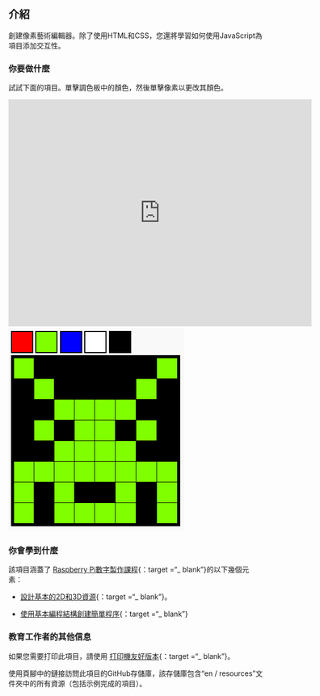 ## 介紹

創建像素藝術編輯器。除了使用HTML和CSS，您還將學習如何使用JavaScript為項目添加交互性。

### 你要做什麼

試試下面的項目。單擊調色板中的顏色，然後單擊像素以更改其顏色。

<div class="trinket">
  <iframe src="https://trinket.io/embed/html/0e102a306b?outputOnly=true&start=result" width="600" height="450" frameborder="0" marginwidth="0" marginheight="0" allowfullscreen>
  </iframe>
  <img src="images/pixel-art-final.png">
</div>

### 你會學到什麼

該項目涵蓋了 [Raspberry Pi數字製作課程](http://rpf.io/curriculum){：target =“_ blank”}的以下幾個元素：

+ [設計基本的2D和3D資源](https://www.raspberrypi.org/curriculum/design/creator){：target =“_ blank”}。

+ [使用基本編程結構創建簡單程序](https://www.raspberrypi.org/curriculum/programming/creator){：target =“_ blank”}

### 教育工作者的其他信息

如果您需要打印此項目，請使用 [打印機友好版本](https://projects.raspberrypi.org/en/projects/pixel-art/print){：target =“_ blank”}。

使用頁腳中的鏈接訪問此項目的GitHub存儲庫，該存儲庫包含“en / resources”文件夾中的所有資源（包括示例完成的項目）。